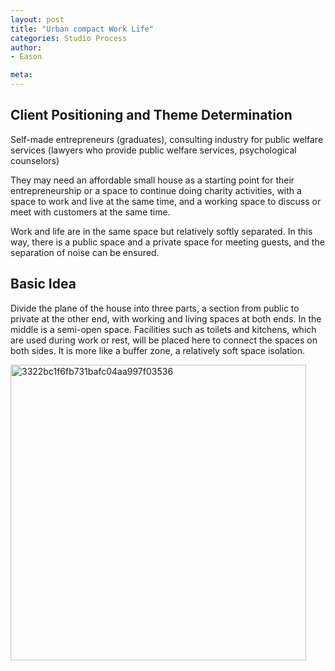 ```yaml
---
layout: post
title: "Urban compact Work Life"
categories: Studio Process
author:
- Eason

meta:
---
```


## Client Positioning and Theme Determination

Self-made entrepreneurs (graduates), consulting industry for public welfare services (lawyers who provide public welfare services, psychological counselors)

They may need an affordable small house as a starting point for their entrepreneurship or a space to continue doing charity activities, with a space to work and live at the same time, and a working space to discuss or meet with customers at the same time.

Work and life are in the same space but relatively softly separated. In this way, there is a public space and a private space for meeting guests, and the separation of noise can be ensured.

## Basic Idea

Divide the plane of the house into three parts, a section from public to private at the other end, with working and living spaces at both ends. In the middle is a semi-open space. Facilities such as toilets and kitchens, which are used during work or rest, will be placed here to connect the spaces on both sides. It is more like a buffer zone, a relatively soft space isolation.

<img width="473" alt="3322bc1f6fb731bafc04aa997f03536" src="https://user-images.githubusercontent.com/90549907/134385102-d9c83bdc-2d03-41c8-9d9a-b160217717ea.png">
